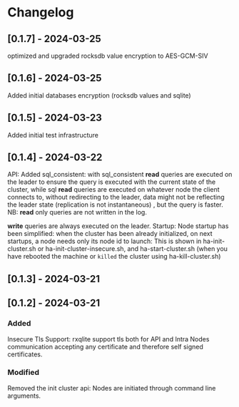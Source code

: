 # Changelog

## [0.1.7] - 2024-03-25
optimized and upgraded rocksdb value encryption to AES-GCM-SIV

## [0.1.6] - 2024-03-25
Added initial databases encryption (rocksdb values and sqlite)

## [0.1.5] - 2024-03-23
Added initial test infrastructure

## [0.1.4] - 2024-03-22
API: 
Added sql_consistent: 
with sql_consistent <b>read</b> queries are executed on the leader to ensure the 
query is executed with the current state of the cluster,
while sql <b>read</b> queries are executed on whatever node the client connects to,
without redirecting to the leader, data might not be reflecting the leader state (replication is not instantaneous) , but the query is faster.
NB: <b>read</b> only queries are not written in the log.

<b>write</b> queries are always executed on the leader.
Startup:
Node startup has been simplified: when the cluster has been already initialized, 
on next startups, a node needs only its node id to launch:
This is shown in ha-init-cluster.sh or ha-init-cluster-insecure.sh, and ha-start-cluster.sh (when you have rebooted the machine or `killed` the cluster using ha-kill-cluster.sh)

## [0.1.3] - 2024-03-21


## [0.1.2] - 2024-03-21

### Added
Insecure Tls Support: 
  rxqlite support tls both for API and Intra Nodes 
  communication accepting any certificate 
  and therefore self signed certificates.
  
### Modified
Removed the init cluster api:
  Nodes are initiated through command line arguments.
  